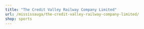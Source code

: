 ```yaml
---
title: "The Credit Valley Railway Company Limited"
url: /mississauga/the-credit-valley-railway-company-limited/
shop: sports
---
```

